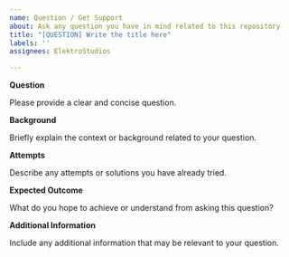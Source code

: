 ```yaml
---
name: Question / Get Support
about: Ask any question you have in mind related to this repository
title: "[QUESTION] Write the title here"
labels: ''
assignees: ElektroStudios

---
```


**Question**

Please provide a clear and concise question.

**Background**

Briefly explain the context or background related to your question.

**Attempts**

Describe any attempts or solutions you have already tried.

**Expected Outcome**

What do you hope to achieve or understand from asking this question?

**Additional Information**

Include any additional information that may be relevant to your question.
